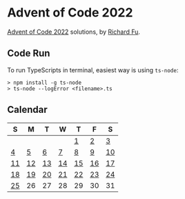 # Advent of Code 2022
[Advent of Code 2022](https://adventocode.com/2022) solutions, by [Richard Fu](https://github.com/furic/).

## Code Run
To run TypeScripts in terminal, easiest way is using `ts-node`:
```
> npm install -g ts-node
> ts-node --logError <filename>.ts
```

## Calendar
| S | M | T | W | T | F | S |
|---|---|---|---|---|---|---|
|   |   |   |   | [1](./01) | [2](./02) | [3](./03) |
| [4](./04) | [5](./05) | [6](./06) | [7](./07) | [8](./08) | [9](./09) | [10](./10) |
| [11](./11) | [12](./12) | [13](./13) | [14](./14) | [15](./15) | [16](./16) | [17](./17) |
| [18](./18) | [19](./19) | [20](./20) | [21](./21) | [22](./22) | [23](./23) | [24](./24) |
| [25](./25) | 26 | 27 | 28 | 29 | 30 | 31 |